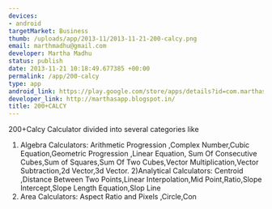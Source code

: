 ```yaml
--- 
devices: 
- android
targetMarket: Business
thumb: /uploads/app/2013-11/2013-11-21-200-calcy.png
email: marthmadhu@gmail.com
developer: Martha Madhu
status: publish
date: 2013-11-21 10:18:49.677385 +00:00
permalink: /app/200-calcy
type: app
android_link: https://play.google.com/store/apps/details?id=com.marthasapp.calcy&hl=en
developer_link: http://marthasapp.blogspot.in/
title: 200+CALCY
---
```


200+Calcy Calculator divided into several categories like
1) Algebra Calculators: Arithmetic Progression ,Complex Number,Cubic Equation,Geometric Progression ,Linear Equation, Sum Of Consecutive Cubes,Sum of Squares,Sum Of Two Cubes,Vector Multiplication,Vector Subtraction,2d Vector,3d Vector.
2)Analytical Calculators: Centroid ,Distance Between Two Points,Linear Interpolation,Mid Point,Ratio,Slope Intercept,Slope Length Equation,Slop Line
3) Area Calculators: Aspect Ratio and Pixels ,Circle,Con

